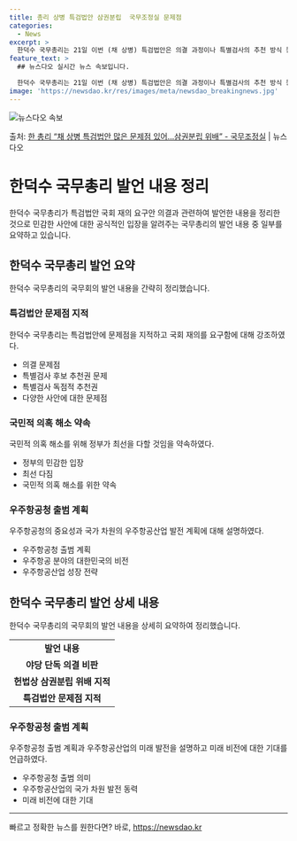 ```yaml
---
title: 총리 상병 특검법안 삼권분립  국무조정실 문제점
categories:
  - News
excerpt: >
  한덕수 국무총리는 21일 이번 (채 상병) 특검법안은 의결 과정이나 특별검사의 추천 방식 등 내용적인 측면에…
feature_text: >
  ## 뉴스다오 실시간 뉴스 속보입니다.

  한덕수 국무총리는 21일 이번 (채 상병) 특검법안은 의결 과정이나 특별검사의 추천 방식 등 내용적인 측면에…
image: 'https://newsdao.kr/res/images/meta/newsdao_breakingnews.jpg'
---
```


![뉴스다오 속보](https://newsdao.kr/res/images/meta/newsdao_breakingnews.jpg)

<p>출처: <a href="https://newsdao.kr/3864" rel="dofollow">한 총리 “채 상병 특검법안 많은 문제점 있어…삼권분립 위배” - 국무조정실</a> | 뉴스다오</p>

<h1>한덕수 국무총리 발언 내용 정리</h1>
<p data-ke-size="size16">한덕수 국무총리가 특검법안 국회 재의 요구안 의결과 관련하여 발언한 내용을 정리한 것으로 민감한 사안에 대한 공식적인 입장을 알려주는 국무총리의 발언 내용 중 일부를 요약하고 있습니다.</p>

<h2 data-ke-size="size26">한덕수 국무총리 발언 요약</h2>
<p data-ke-size="size16">한덕수 국무총리의 국무회의 발언 내용을 간략히 정리했습니다.</p>

<h3>특검법안 문제점 지적</h3>
<p data-ke-size="size16">한덕수 국무총리는 특검법안에 문제점을 지적하고 국회 재의를 요구함에 대해 강조하였다.</p>
<ul>
  <li>의결 문제점</li>
  <li>특별검사 후보 추천권 문제</li>
  <li>특별검사 독점적 추천권</li>
  <li>다양한 사안에 대한 문제점</li>
</ul>

<h3>국민적 의혹 해소 약속</h3>
<p data-ke-size="size16">국민적 의혹 해소를 위해 정부가 최선을 다할 것임을 약속하였다.</p>
<ul>
  <li>정부의 민감한 입장</li>
  <li>최선 다짐</li>
  <li>국민적 의혹 해소를 위한 약속</li>
</ul>

<h3>우주항공청 출범 계획</h3>
<p data-ke-size="size16">우주항공청의 중요성과 국가 차원의 우주항공산업 발전 계획에 대해 설명하였다.</p>
<ul>
  <li>우주항공청 출범 계획</li>
  <li>우주항공 분야의 대한민국의 비전</li>
  <li>우주항공산업 성장 전략</li>
</ul>

<h2 data-ke-size="size26">한덕수 국무총리 발언 상세 내용</h2>
<p data-ke-size="size16">한덕수 국무총리의 국무회의 발언 내용을 상세히 요약하여 정리했습니다.</p>
<table>
  <tr>
    <td style="text-align: center; height: 17px;"><b>발언 내용</b></td>
  </tr>
  <tr>
    <td style="text-align: center; height: 17px;"><b>야당 단독 의결 비판</b></td>
  </tr>
  <tr>
    <td style="text-align: center; height: 17px;"><b>헌법상 삼권분립 위배 지적</b></td>
  </tr>
  <tr>
    <td style="text-align: center; height: 17px;"><b>특검법안 문제점 지적</b></td>
  </tr>
</table>

<h3>우주항공청 출범 계획</h3>
<p data-ke-size="size16">우주항공청 출범 계획과 우주항공산업의 미래 발전을 설명하고 미래 비전에 대한 기대를 언급하였다.</p>
<ul>
  <li>우주항공청 출범 의미</li>
  <li>우주항공산업의 국가 차원 발전 동력</li>
  <li>미래 비전에 대한 기대</li>
</ul>

<hr> 

빠르고 정확한 뉴스를 원한다면? 바로, <a href="https://newsdao.kr" rel="dofollow">https://newsdao.kr</a>


